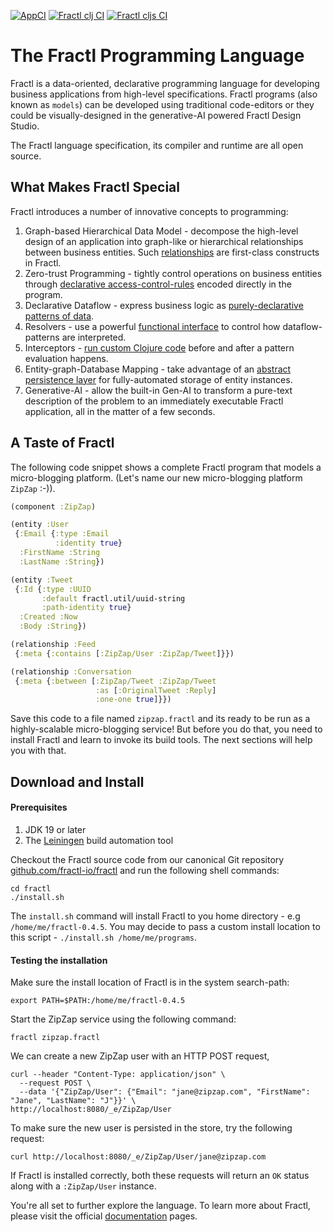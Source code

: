 [![AppCI](https://github.com/fractl-io/fractl/actions/workflows/app.yml/badge.svg)](https://github.com/fractl-io/fractl/actions/workflows/app.yml)
[![Fractl clj CI](https://github.com/fractl-io/fractl/actions/workflows/fractl-clj.yml/badge.svg)](https://github.com/fractl-io/fractl/actions/workflows/fractl-clj.yml)
[![Fractl cljs CI](https://github.com/fractl-io/fractl/actions/workflows/fractl-cljs.yml/badge.svg)](https://github.com/fractl-io/fractl/actions/workflows/fractl-cljs.yml)

# The Fractl Programming Language

Fractl is a data-oriented, declarative programming language for developing business applications from high-level specifications.
Fractl programs (also known as `models`) can be developed using traditional code-editors or they could be visually-designed in the generative-AI powered Fractl Design Studio.

The Fractl language specification, its compiler and runtime are all open source.

## What Makes Fractl Special

Fractl introduces a number of innovative concepts to programming:

1. Graph-based Hierarchical Data Model - decompose the high-level design of an application into graph-like or hierarchical relationships between business entities. Such [relationships](https://fractl.io/docs/concepts/data-model) are first-class constructs in Fractl.
2. Zero-trust Programming - tightly control operations on business entities through [declarative access-control-rules](https://fractl.io/docs/concepts/zero-trust-programming) encoded directly in the program.
3. Declarative Dataflow - express business logic as [purely-declarative patterns of data](https://fractl.io/docs/concepts/declarative-dataflow).
4. Resolvers - use a powerful [functional interface](https://fractl.io/docs/concepts/resolvers) to control how dataflow-patterns are interpreted.
5. Interceptors - [run custom Clojure code](https://fractl.io/docs/concepts/interceptors) before and after a pattern evaluation happens.
6. Entity-graph-Database Mapping - take advantage of an [abstract persistence layer](https://fractl.io/docs/concepts/entity-db-mapping) for fully-automated storage of entity instances.
7. Generative-AI - allow the built-in Gen-AI to transform a pure-text description of the problem to an immediately executable Fractl application, all in the matter of a few seconds.

## A Taste of Fractl

The following code snippet shows a complete Fractl program that models a micro-blogging platform. (Let's name our new
micro-blogging platform `ZipZap` :-)).

```clojure
(component :ZipZap)

(entity :User
 {:Email {:type :Email
          :identity true}
  :FirstName :String
  :LastName :String})

(entity :Tweet
 {:Id {:type :UUID
       :default fractl.util/uuid-string
       :path-identity true}
  :Created :Now
  :Body :String})

(relationship :Feed
 {:meta {:contains [:ZipZap/User :ZipZap/Tweet]}})

(relationship :Conversation
 {:meta {:between [:ZipZap/Tweet :ZipZap/Tweet
                   :as [:OriginalTweet :Reply]
                   :one-one true]}})
```

Save this code to a file named `zipzap.fractl` and its ready to be run as a highly-scalable micro-blogging service!
But before you do that, you need to install Fractl and learn to invoke its build tools. The next sections will
help you with that.

## Download and Install

#### Prerequisites

1. JDK 19 or later
2. The [Leiningen](https://leiningen.org) build automation tool

Checkout the Fractl source code from our canonical Git repository [github.com/fractl-io/fractl](https://github.com/fractl-io/fractl)
and run the following shell commands:

```shell
cd fractl
./install.sh
```

The `install.sh` command will install Fractl to you home directory - e.g `/home/me/fractl-0.4.5`. You may decide to pass a custom
install location to this script - `./install.sh /home/me/programs`.

#### Testing the installation

Make sure the install location of Fractl is in the system search-path:

```shell
export PATH=$PATH:/home/me/fractl-0.4.5
```

Start the ZipZap service using the following command:

```shell
fractl zipzap.fractl
```

We can create a new ZipZap user with an HTTP POST request,

```shell
curl --header "Content-Type: application/json" \
  --request POST \
  --data '{"ZipZap/User": {"Email": "jane@zipzap.com", "FirstName": "Jane", "LastName": "J"}}' \
http://localhost:8080/_e/ZipZap/User
```

To make sure the new user is persisted in the store, try the following request:

```shell
curl http://localhost:8080/_e/ZipZap/User/jane@zipzap.com
```

If Fractl is installed correctly, both these requests will return an `OK` status along with a `:ZipZap/User` instance.

You're all set to further explore the language. To learn more about Fractl, please visit the
official [documentation](https://fractl.io/docs) pages.
